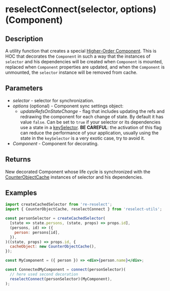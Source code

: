 # reselectConnect(selector, options)(Component)

## Description

A utility function that creates a special [
Higher-Order Component](https://reactjs.org/docs/higher-order-components.html). This is HOC that decorates the `Component` in such a way that the instances of `selector` and his dependencies will be created when `Component` is mounted, replaced when `Component` properties are updated, and when the `Component` is unmounted, the `selector` instance will be removed from cache.

## Parameters

- _selector_ - selector for synchronization.
- _options_ (optional) - Component sync settings object:
  - _updateRefsOnStateChange_ - flag that includes updating the refs and redrawing the component for each change of state. By default it has value `false`. Can be set to `true` if your selector or its dependencies use a state in a [keySelector](https://github.com/toomuchdesign/re-reselect#keyselector). **BE CAREFUL**: the activation of this flag can reduce the performance of your application, usually using the state in the `keySelector` is a very exotic case, try to avoid it.
- _Component_ - Component for decorating.

## Returns

New decorated Component whose life cycle is synchronized with the [CounterObjectCache](/docs/api/CounterObjectCache.md) instances of selector and his dependencies.

## Examples

```jsx
import createCachedSelector from 're-reselect';
import { CounterObjectCache, reselectConnect } from 'reselect-utils';

const personSelector = createCachedSelector(
  [state => state.persons, (state, props) => props.id],
  (persons, id) => ({
    person: persons[id],
  }),
)((state, props) => props.id, {
  cacheObject: new CounterObjectCache(),
});

const MyComponent = ({ person }) => <div>{person.name}</div>;

const ConnectedMyComponent = connect(personSelector)(
  // here used second decoration
  reselectConnect(personSelector)(MyComponent),
);
```
